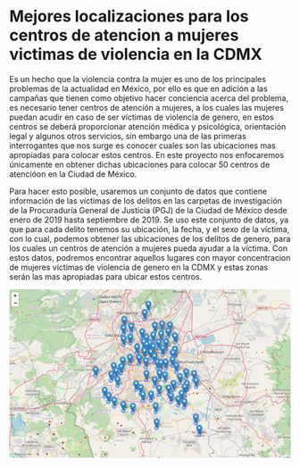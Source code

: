 # Mejores localizaciones para los centros de atencion a mujeres victimas de violencia en la CDMX

Es un hecho que la violencia contra la mujer es uno de los principales problemas de la actualidad en México, por ello es que en adición a las campañas que
tienen como objetivo hacer conciencia acerca del problema, es necesario tener centros de atención a mujeres, a los cuales las mujeres puedan acudir en caso
de ser víctimas de violencia de genero, en estos centros se deberá proporcionar atención médica y psicológica, orientación legal y algunos otros servicios, sin
embargo una de las primeras interrogantes que nos surge es conocer cuales son las ubicaciones mas apropiadas para colocar estos centros. En este proyecto nos
enfocaremos únicamente en obtener dichas ubicaciones para colocar 50 centros de atencióon en la Ciudad de México.

Para hacer esto posible, usaremos un conjunto de datos que contiene información de las víctimas de los delitos en las carpetas de investigación de la
Procuraduría General de Justicia (PGJ) de la Ciudad de México desde enero de 2019 hasta septiembre de 2019.
Se uso este conjunto de datos, ya que para cada delito tenemos su ubicación, la fecha, y el sexo de la víctima, con lo cual, podemos obtener las ubicaciones de los delitos de genero, para los cuales un centros de atención a mujeres pueda
ayudar a la víctima.
Con estos datos, podremos encontrar aquellos lugares con mayor concentracion de mujeres víctimas de violencia de genero en la CDMX y estas zonas serán
las mas apropiadas para ubicar estos centros.

![Image text](https://github.com/myespindola/Proyecto-Final-Matematicas-Discretas/blob/main/assets/Resultados.png)
